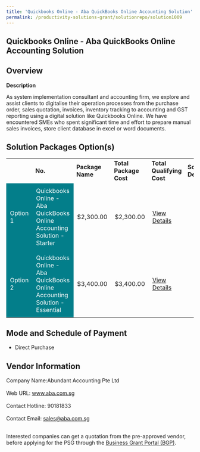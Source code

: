 ```yaml
---
title: 'Quickbooks Online - Aba QuickBooks Online Accounting Solution'
permalink: /productivity-solutions-grant/solutionrepo/solution1009
---
```


## Quickbooks Online - Aba QuickBooks Online Accounting Solution

## Overview

**Description**

As system implementation consultant and accounting firm, we explore and assist clients to digitalise their operation processes from the purchase order, sales quotation, invoices, inventory tracking to accounting and GST reporting using a digital solution like Quickbooks Online. We have encountered SMEs who spent significant time and effort to prepare manual sales invoices, store client database in excel or word documents.

## Solution Packages Option(s)

<table>
<th>
<td><b>No.</b></td>
<td><b>Package Name</b></td>
<td><b>Total Package Cost</b></td>
<td><b>Total Qualifying Cost</b></td>
<td><b>Solution Details</b></td>
</th>
<tr>
<td style='padding: 10px; background-color: #037E8A; color: #FFFFFF;'>Option 1</td>
<td style='padding: 10px; background-color: #037E8A; color: #FFFFFF;'>Quickbooks Online - Aba QuickBooks Online Accounting Solution - Starter</td>
<td style='padding: 10px;'>$2,300.00</td>
<td style='padding: 10px;'>$2,300.00</td>
<td style='padding: 10px;'><a href='https://www.gobusiness.gov.sg/images/psg/Desensitised_Abundant_Quickbooks_20200437_Annex_3_Part_1.pdf' target='_blank'>View Details</a></td>
</tr>
<tr>
<td style='padding: 10px; background-color: #037E8A; color: #FFFFFF;'>Option 2</td>
<td style='padding: 10px; background-color: #037E8A; color: #FFFFFF;'>Quickbooks Online - Aba QuickBooks Online Accounting Solution - Essential</td>
<td style='padding: 10px;'>$3,400.00</td>
<td style='padding: 10px;'>$3,400.00</td>
<td style='padding: 10px;'><a href='https://www.gobusiness.gov.sg/images/psg/Desensitised_Abundant_Quickbooks_20200437_Annex_3_Part_2.pdf' target='_blank'>View Details</a></td>
</tr>
</table>

## Mode and Schedule of Payment

 - Direct Purchase

## Vendor Information

 Company Name:Abundant Accounting Pte Ltd  <br><br>Web URL: www.aba.com.sg <br><br>Contact Hotline: 90181833 <br><br>Contact Email: sales@aba.com.sg <br><br>

Interested companies can get a quotation from the pre-approved vendor, before applying for the PSG through the <a href='https://www.businessgrants.gov.sg/' target='_blank' rel='noopener'>Business Grant Portal (BGP)</a>.

<script src="/jquery/resize-tables.js"></script>
